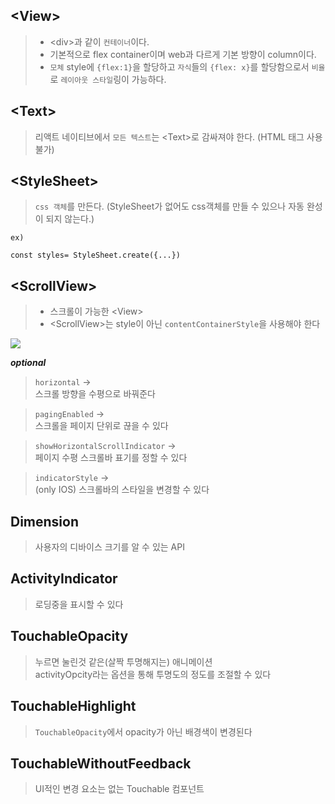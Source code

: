 ## \<View>
> - \<div>과 같이 `컨테이너`이다. <br>
> - 기본적으로 flex container이며 web과 다르게 기본 방향이 column이다. <br>
> - `모체` style에 `{flex:1}`을 할당하고 `자식`들의 `{flex: x}`를 할당함으로서 `비율`로 `레이아웃 스타일`링이 가능하다.

## \<Text> 
> 리액트 네이티브에서 `모든 텍스트`는 \<Text>로 감싸져야 한다. (HTML 태그 사용 불가)

## \<StyleSheet>
> `css 객체`를 만든다. (StyleSheet가 없어도 css객체를 만들 수 있으나 자동 완성이 되지 않는다.)
```
ex)

const styles= StyleSheet.create({...})
```

## \<ScrollView>
> - 스크롤이 가능한 \<View>
> - \<ScrollView>는 style이 아닌 `contentContainerStyle`을 사용해야 한다
<img src="https://user-images.githubusercontent.com/65326586/140964157-1ccdde8a-e6d3-43a0-8a47-5914a6a2daa6.png" />

***optional***
> `horizontal` &rarr;<br>스크롤 방향을 수평으로 바꿔준다 <br>

> `pagingEnabled` &rarr;<br>스크롤을 페이지 단위로 끊을 수 있다 <br>

> `showHorizontalScrollIndicator` &rarr;<br>페이지 수평 스크롤바 표기를 정할 수 있다 <br>

> `indicatorStyle` &rarr;<br>(only IOS) 스크롤바의 스타일을 변경할 수 있다

## Dimension
> 사용자의 디바이스 크기를 알 수 있는 API

## ActivityIndicator
> 로딩중을 표시할 수 있다

## TouchableOpacity
> 누르면 눌린것 같은(살짝 투명해지는) 애니메이션 <br> activityOpcity라는 옵션을 통해 투명도의 정도를 조절할 수 있다

## TouchableHighlight
> `TouchableOpacity`에서 opacity가 아닌 배경색이 변경된다 <br> 

## TouchableWithoutFeedback
> UI적인 변경 요소는 없는 Touchable 컴포넌트